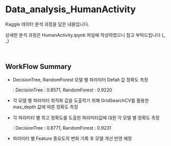 # Data_analysis_HumanActivity

Kaggle 데이터 분석 과정을 담은 내용입니다.

상세한 분석 과정은 HumanActivity.ipynb 파일에 작성하였으니 참고 부탁드립니다 (_ _)

<br/>

## WorkFlow Summary

- DecisionTree, RandomForest 모델 별 파라미터 Defalt 값 정확도 측정

  : DecisionTree : 0.8571, RandomForest : 0.9220

- 각 모델 별 파라미터 최적화 값을 도출학기 위해 GridSearchCV를 활용한 max_depth 값에 따른 정확도 측정

- 각 파라미터 별 최고 정확도를 도출한 파라미터값에 대한 각 모델 별 정확도 측정

  : DecisionTree : 0.8771, RandomForest : 0.9231

- 파라미터 별 Feature 중요도의 변화 기록 후 모델 개선 반영 예정
